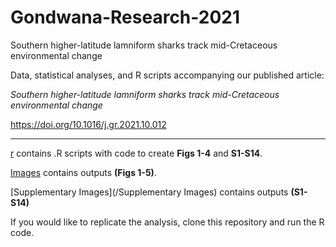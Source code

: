 # Gondwana-Research-2021
Southern higher-latitude lamniform sharks track mid-Cretaceous environmental change

Data, statistical analyses, and R scripts accompanying our published article:

*Southern higher-latitude lamniform sharks track mid-Cretaceous environmental change*

https://doi.org/10.1016/j.gr.2021.10.012

---------------------------------------------------------------------------------------

[r](/r) contains .R scripts with code to create **Figs 1-4** and **S1-S14**. 

[Images](/Images) contains outputs **(Figs 1-5)**.

[Supplementary Images](/Supplementary Images) contains outputs **(S1-S14)**

If you would like to replicate the analysis, clone this repository and run the R code.
